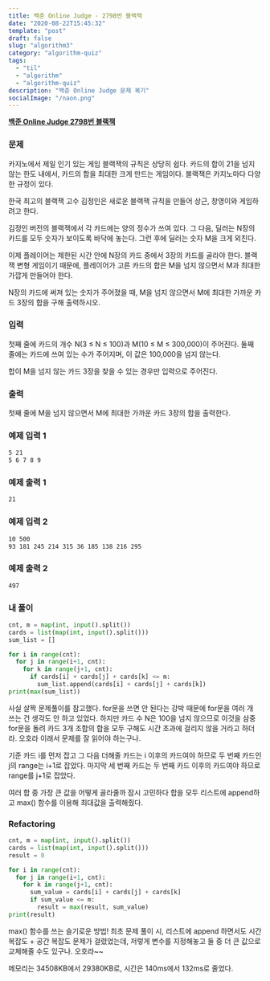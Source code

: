 ```yaml
---
title: 백준 Online Judge - 2798번 블랙잭
date: "2020-08-22T15:45:32"
template: "post"
draft: false
slug: "algorithm3"
category: "algorithm-quiz"
tags:
  - "til"
  - "algorithm"
  - "algorithm-quiz"
description: "백준 Online Judge 문제 복기"
socialImage: "/naon.png"
---
```


**[백준 Online Judge 2798번 블랙잭](https://www.acmicpc.net/problem/2798)**

### 문제
카지노에서 제일 인기 있는 게임 블랙잭의 규칙은 상당히 쉽다. 카드의 합이 21을 넘지 않는 한도 내에서, 카드의 합을 최대한 크게 만드는 게임이다. 블랙잭은 카지노마다 다양한 규정이 있다.

한국 최고의 블랙잭 고수 김정인은 새로운 블랙잭 규칙을 만들어 상근, 창영이와 게임하려고 한다.

김정인 버전의 블랙잭에서 각 카드에는 양의 정수가 쓰여 있다. 그 다음, 딜러는 N장의 카드를 모두 숫자가 보이도록 바닥에 놓는다. 그런 후에 딜러는 숫자 M을 크게 외친다.

이제 플레이어는 제한된 시간 안에 N장의 카드 중에서 3장의 카드를 골라야 한다. 블랙잭 변형 게임이기 때문에, 플레이어가 고른 카드의 합은 M을 넘지 않으면서 M과 최대한 가깝게 만들어야 한다.

N장의 카드에 써져 있는 숫자가 주어졌을 때, M을 넘지 않으면서 M에 최대한 가까운 카드 3장의 합을 구해 출력하시오.

### 입력
첫째 줄에 카드의 개수 N(3 ≤ N ≤ 100)과 M(10 ≤ M ≤ 300,000)이 주어진다. 둘째 줄에는 카드에 쓰여 있는 수가 주어지며, 이 값은 100,000을 넘지 않는다.

합이 M을 넘지 않는 카드 3장을 찾을 수 있는 경우만 입력으로 주어진다.

### 출력
첫째 줄에 M을 넘지 않으면서 M에 최대한 가까운 카드 3장의 합을 출력한다.

### 예제 입력 1
```bash
5 21
5 6 7 8 9
```

### 예제 출력 1
```bash
21
```

### 예제 입력 2
```bash
10 500
93 181 245 214 315 36 185 138 216 295
```

### 예제 출력 2
```bash
497
```

### 내 풀이
```python
cnt, m = map(int, input().split())
cards = list(map(int, input().split()))
sum_list = []

for i in range(cnt):
  for j in range(i+1, cnt):
    for k in range(j+1, cnt):
      if cards[i] + cards[j] + cards[k] <= m:
        sum_list.append(cards[i] + cards[j] + cards[k])
print(max(sum_list))
```

사실 살짝 문제풀이를 참고했다. for문을 쓰면 안 된다는 강박 때문에 for문을 여러 개 쓰는 건 생각도 안 하고 있었다. 하지만 카드 수 N은 100을 넘지 않으므로 이것을 삼중 for문을 돌려 카드 3개 조합의 합을 모두 구해도 시간 초과에 걸리지 않을 거라고 하더라. 오호라 이래서 문제를 잘 읽어야 하는구나.

기준 카드 i를 먼저 잡고 그 다음 더해줄 카드는 i 이후의 카드여야 하므로 두 번째 카드인 j의 range는 i+1로 잡았다. 마지막 세 번째 카드는 두 번째 카드 이후의 카드여야 하므로 range를 j+1로 잡았다.

여러 합 중 가장 큰 값을 어떻게 골라줄까 잠시 고민하다 합을 모두 리스트에 append하고 max() 함수를 이용해 최대값을 출력해줬다.

### Refactoring
```python
cnt, m = map(int, input().split())
cards = list(map(int, input().split()))
result = 0

for i in range(cnt):
  for j in range(i+1, cnt):
    for k in range(j+1, cnt):
      sum_value = cards[i] + cards[j] + cards[k]
      if sum_value <= m:
        result = max(result, sum_value)
print(result)
```
max() 함수를 쓰는 슬기로운 방법! 최초 문제 풀이 시, 리스트에 append 하면서도 시간 복잡도 + 공간 복잡도 문제가 걸렸었는데, 저렇게 변수를 지정해놓고 둘 중 더 큰 값으로 교체해줄 수도 있구나. 오호라~~

메모리는 34508KB에서 29380KB로, 시간은 140ms에서 132ms로 줄었다.